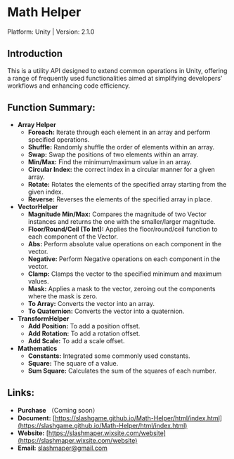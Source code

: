# Math Helper
Platform: Unity | Version: 2.1.0

## Introduction
This is a utility API designed to extend common operations in Unity, offering a range of frequently used functionalities aimed at simplifying developers' workflows and enhancing code efficiency.

## Function Summary:
* **Array Helper**
	* **Foreach:** Iterate through each element in an array and perform specified operations.
	* **Shuffle:** Randomly shuffle the order of elements within an array.
	* **Swap:** Swap the positions of two elements within an array.
	* **Min/Max:** Find the minimum/maximum  value in an array.
	* **Circular Index:** the correct index in a circular manner for a given array.
	* **Rotate:** Rotates the elements of the specified array starting from the given index.
	* **Reverse:** Reverses the elements of the specified array in place.
* **VectorHelper**
	* **Magnitude Min/Max:** Compares the magnitude of two Vector instances and returns the one with the smaller/larger magnitude.
	* **Floor/Round/Ceil (To Int):** Applies the floor/round/ceil function to each component of the Vector.
	* **Abs:** Perform absolute value operations on each component in the vector.
	* **Negative:** Perform Negative operations on each component in the vector.
	* **Clamp:** Clamps the vector to the specified minimum and maximum values.
	* **Mask:** Applies a mask to the vector, zeroing out the components where the mask is zero.
	* **To Array:** Converts the vector into an array.
	* **To Quaternion:** Converts the vector into a quaternion.
* **TransformHelper**
	* **Add Position:** To add a position offset.
	* **Add Rotation:** To add a rotation offset.
	* **Add Scale:**  To add a scale offset.
* **Mathematics**
	* **Constants:** Integrated some commonly used constants.
	* **Square:** The square of a value.
	* **Sum Square:** Calculates the sum of the squares of each number.

## Links:
* **Purchase** （Coming soon）
* **Document:** [https://slashgame.github.io/Math-Helper/html/index.html](https://slashgame.github.io/Math-Helper/html/index.html)
* **Website:** [https://slashmaper.wixsite.com/website](https://slashmaper.wixsite.com/website)
* **Email:** [slashmaper@gmail.com](slashmaper@gmail.com)
